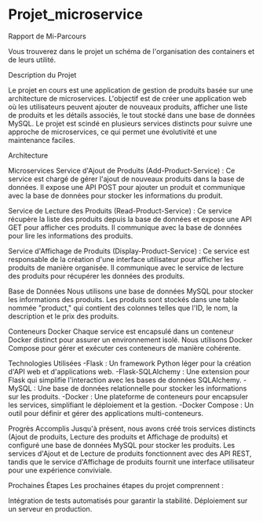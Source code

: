 # Projet_microservice

Rapport de Mi-Parcours

Vous trouverez dans le projet un schéma de l'organisation des containers et de leurs utilité.

Description du Projet

Le projet en cours est une application de gestion de produits basée sur une architecture de microservices. L'objectif est de créer une application web où les utilisateurs peuvent ajouter de nouveaux produits, afficher une liste de produits et les détails associés, le tout stocké dans une base de données MySQL. Le projet est scindé en plusieurs services distincts pour suivre une approche de microservices, ce qui permet une évolutivité et une maintenance faciles.

Architecture

Microservices
Service d'Ajout de Produits (Add-Product-Service) : Ce service est chargé de gérer l'ajout de nouveaux produits dans la base de données. Il expose une API POST pour ajouter un produit et communique avec la base de données pour stocker les informations du produit.

Service de Lecture des Produits (Read-Product-Service) : Ce service récupère la liste des produits depuis la base de données et expose une API GET pour afficher ces produits. Il communique avec la base de données pour lire les informations des produits.

Service d'Affichage de Produits (Display-Product-Service) : Ce service est responsable de la création d'une interface utilisateur pour afficher les produits de manière organisée. Il communique avec le service de lecture des produits pour récupérer les données des produits.

Base de Données
Nous utilisons une base de données MySQL pour stocker les informations des produits. Les produits sont stockés dans une table nommée "product," qui contient des colonnes telles que l'ID, le nom, la description et le prix des produits.

Conteneurs Docker
Chaque service est encapsulé dans un conteneur Docker distinct pour assurer un environnement isolé. Nous utilisons Docker Compose pour gérer et exécuter ces conteneurs de manière cohérente.

Technologies Utilisées
    -Flask : Un framework Python léger pour la création d'API web et d'applications web.
    -Flask-SQLAlchemy : Une extension pour Flask qui simplifie l'interaction avec les bases de données SQLAlchemy.
    -MySQL : Une base de données relationnelle pour stocker les informations sur les produits.
    -Docker : Une plateforme de conteneurs pour encapsuler les services, simplifiant le déploiement et la gestion.
    -Docker Compose : Un outil pour définir et gérer des applications multi-conteneurs.

Progrès Accomplis
    Jusqu'à présent, nous avons créé trois services distincts (Ajout de produits, Lecture des produits et Affichage de produits) et configuré une base de données MySQL pour stocker les produits. Les services d'Ajout et de Lecture de produits fonctionnent avec des API REST, tandis que le service d'Affichage de produits fournit une interface utilisateur pour une expérience conviviale.

Prochaines Étapes
Les prochaines étapes du projet comprennent :

Intégration de tests automatisés pour garantir la stabilité.
Déploiement sur un serveur en production.



